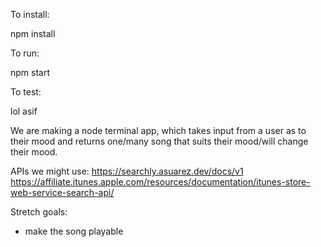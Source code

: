 To install: 

npm install 

To run: 

npm start

To test: 

lol asif


We are making a node terminal app, which takes input from a user as to their mood and returns one/many song that suits their mood/will change their mood. 

APIs we might use: 
https://searchly.asuarez.dev/docs/v1
https://affiliate.itunes.apple.com/resources/documentation/itunes-store-web-service-search-api/

Stretch goals: 
- make the song playable 

